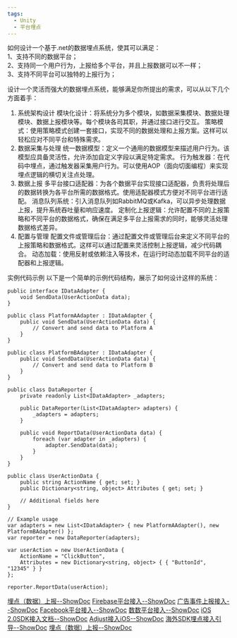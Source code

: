 ```yaml
---
tags:
  - Unity
  - 平台埋点
---
```

如何设计一个基于.net的数据埋点系统，使其可以满足：  
1、支持不同的数据平台；  
2、支持同一个用户行为，上报给多个平台，并且上报数据可以不一样；  
3、支持不同平台可以独特的上报行为；

设计一个灵活而强大的数据埋点系统，能够满足你所提出的需求，可以从以下几个方面着手：
1. 系统架构设计
模块化设计：将系统分为多个模块，如数据采集模块、数据处理模块、数据上报模块等。每个模块各司其职，并通过接口进行交互。
策略模式：使用策略模式创建一套接口，实现不同的数据处理和上报方案。这样可以轻松应对不同平台和特殊需求。
2. 数据采集与处理
统一数据模型：定义一个通用的数据模型来描述用户行为。该模型应具备灵活性，允许添加自定义字段以满足特定需求。
行为触发器：在代码中埋点，通过触发器采集用户行为。可以使用AOP（面向切面编程）来实现埋点逻辑的横切关注点处理。
3. 数据上报
多平台接口适配器：为各个数据平台实现接口适配器，负责将处理后的数据转换为各平台所需的数据格式。使用适配器模式方便对不同平台进行适配。
消息队列系统：引入消息队列如RabbitMQ或Kafka，可以异步处理数据上报，提升系统吞吐量和响应速度。
定制化上报逻辑：允许配置不同的上报策略和不同平台的数据格式，确保在满足多平台上报需求的同时，能够灵活处理数据格式差异。
4. 配置与管理
配置文件或管理后台：通过配置文件或管理后台来定义不同平台的上报策略和数据格式。这样可以通过配置来灵活控制上报逻辑，减少代码耦合。
动态加载：使用反射或依赖注入等技术，在运行时动态加载不同平台的适配器和上报逻辑。

实例代码示例
以下是一个简单的示例代码结构，展示了如何设计这样的系统：
```CSharp
public interface IDataAdapter {
    void SendData(UserActionData data);
}

public class PlatformAAdapter : IDataAdapter {
    public void SendData(UserActionData data) {
        // Convert and send data to Platform A
    }
}

public class PlatformBAdapter : IDataAdapter {
    public void SendData(UserActionData data) {
        // Convert and send data to Platform B
    }
}

public class DataReporter {
    private readonly List<IDataAdapter> _adapters;

    public DataReporter(List<IDataAdapter> adapters) {
        _adapters = adapters;
    }

    public void ReportData(UserActionData data) {
        foreach (var adapter in _adapters) {
            adapter.SendData(data);
        }
    }
}

public class UserActionData {
    public string ActionName { get; set; }
    public Dictionary<string, object> Attributes { get; set; }
    
    // Additional fields here
}

// Example usage
var adapters = new List<IDataAdapter> { new PlatformAAdapter(), new PlatformBAdapter() };
var reporter = new DataReporter(adapters);

var userAction = new UserActionData {
    ActionName = "ClickButton",
    Attributes = new Dictionary<string, object> { { "ButtonId", "12345" } }
};

reporter.ReportData(userAction);
```


[埋点（数据）上报--ShowDoc](https://opendocs.q1.com/web/#/48/955)
[Firebase平台接入--ShowDoc](https://opendocs.q1.com/web/#/48/963)
[广告事件上报接入--ShowDoc](https://opendocs.q1.com/web/#/48/964)
[Facebook平台接入--ShowDoc](https://opendocs.q1.com/web/#/48/960)
[数数平台接入--ShowDoc](https://opendocs.q1.com/web/#/48/959)
[iOS 2.0SDK接入文档--ShowDoc](https://opendocs.q1.com/web/#/48/983)
[Adjust接入iOS--ShowDoc](https://opendocs.q1.com/web/#/48/987)
[海外SDK埋点接入引导--ShowDoc](https://opendocs.q1.com/web/#/48/946)
[埋点（数据）上报--ShowDoc](https://opendocs.q1.com/web/#/48/955)